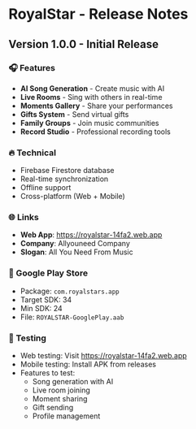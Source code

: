 # RoyalStar - Release Notes

## Version 1.0.0 - Initial Release

### 🎧 Features
- **AI Song Generation** - Create music with AI
- **Live Rooms** - Sing with others in real-time
- **Moments Gallery** - Share your performances
- **Gifts System** - Send virtual gifts
- **Family Groups** - Join music communities
- **Record Studio** - Professional recording tools

### 🔥 Technical
- Firebase Firestore database
- Real-time synchronization
- Offline support
- Cross-platform (Web + Mobile)

### 🌐 Links
- **Web App**: https://royalstar-14fa2.web.app
- **Company**: Allyouneed Company
- **Slogan**: All You Need From Music

### 📱 Google Play Store
- Package: `com.royalstars.app`
- Target SDK: 34
- Min SDK: 24
- File: `ROYALSTAR-GooglePlay.aab`

### 🧪 Testing
- Web testing: Visit https://royalstar-14fa2.web.app
- Mobile testing: Install APK from releases
- Features to test:
  - Song generation with AI
  - Live room joining
  - Moment sharing
  - Gift sending
  - Profile management